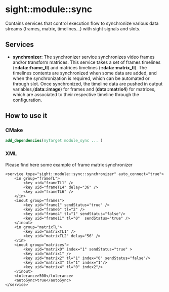 # sight::module::sync

Contains services that control execution flow to synchronize various data streams (frames, matrix, timelines...) with sight signals and slots.

## Services

* **synchronizer**: The synchronizer service synchronizes video frames and/or transform matrices.
 This service takes a set of frames timelines (**::data::frame_tl**) and matrices timelines (**::data::matrix_tl**).
 The timelines contents are synchronized when some data are added, and when the synchronization is required, 
 which can be automated or through slot.
 Once synchronized, the timeline data are pushed in output variables,(**data::image**) for frames and (**data::matrix4**) for matrices,
  which are associated to their respective timeline through the configuration.

## How to use it

### CMake

```cmake
add_dependencies(myTarget module_sync ... )
```

### XML

Please find here some example of frame matrix synchronizer
```
<service type="sight::module::sync::synchronizer" auto_connect="true">
    <in group="frameTL">
        <key uid="frameTL1" />
        <key uid="frameTL4" delay="36" />
        <key uid="frameTL6" />
    </in>
    <inout group="frames">
        <key uid="frame1" sendStatus="true" />
        <key uid="frame6" tl="2" />
        <key uid="frame4" tl="1" sendStatus="false"/>
        <key uid="frame11" tl="0"  sendStatus="true" />
    </inout>
    <in group="matrixTL">
        <key uid="matrixTL1" />
        <key uid="matrixTL2" delay="56" />
    </in>
    <inout group="matrices">
        <key uid="matrix0" index="1" sendStatus="true" >
        <key uid="matrix1" />
        <key uid="matrix2" tl="1" index="0" sendStatus="false"/>
        <key uid="matrix3" tl="1" index="1"/>
        <key uid="matrix4" tl="0" index2"/>
    </inout>
    <tolerance>500</tolerance>
    <autoSync>true</autoSync>
</service>
```
